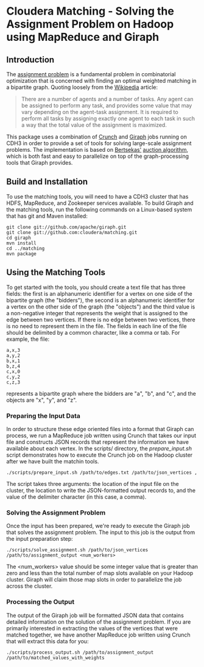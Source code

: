 # Cloudera Matching - Solving the Assignment Problem on Hadoop using MapReduce and Giraph

## Introduction

The [assignment problem][ap] is a fundamental problem in combinatorial optimization that is concerned with
finding an optimal weighted matching in a bipartite graph. Quoting loosely from the [Wikipedia][ap] article:

> There are a number of agents and a number of tasks. Any agent can be assigned to perform any task, and provides
> some value that may vary depending on the agent-task assignment. It is required to perform all tasks by assigning
> exactly one agent to each task in such a way that the total value of the assignment is maximized.

  [ap]: http://en.wikipedia.org/wiki/Assignment_problem

This package uses a combination of [Crunch][cr] and [Giraph][gr] jobs running on CDH3 in order to provide a set of
tools for solving large-scale assignment problems. The implementation is based on [Bertsekas'][be] [auction algorithm][aa],
which is both fast and easy to parallelize on top of the graph-processing tools that Giraph provides.

  [cr]: http://github.com/cloudera/crunch
  [gr]: http://incubator.apache.org/giraph/
  [be]: http://web.mit.edu/dimitrib/www/home.html
  [aa]: http://18.7.29.232/bitstream/handle/1721.1/3154/P-1908-20783037.pdf?sequence=1

## Build and Installation

To use the matching tools, you will need to have a CDH3 cluster that has HDFS, MapReduce, and Zookeeper services
available. To build Giraph and the matching tools, run the following commands on a Linux-based system that has
git and Maven installed:

	git clone git://github.com/apache/giraph.git
	git clone git://github.com:cloudera/matching.git
	cd giraph
	mvn install
	cd ../matching
	mvn package

## Using the Matching Tools

To get started with the tools, you should create a text file that has three fields: the first is an alphanumeric
identifier for a vertex on one side of the bipartite graph (the "bidders"), the second is an alphanumeric
identifier for a vertex on the other side of the graph (the "objects") and the third value is a non-negative integer
that represents the weight that is assigned to the edge between two vertices. If there is no edge between two
vertices, there is no need to represent them in the file. The fields in each line of the file should be delimited
by a common character, like a comma or tab. For example, the file:

	a,x,3
	a,y,2
	b,x,1
	b,z,4
	c,x,0
	c,y,2
	c,z,3

represents a bipartite graph where the bidders are "a", "b", and "c", and the objects are "x", "y", and "z".

### Preparing the Input Data

In order to structure these edge oriented files into a format that Giraph can process, we run a MapReduce job written using
Crunch that takes our input file and constructs JSON records that represent the information we have available about each
vertex. In the scripts/ directory, the *prepare_input.sh* script demonstrates how to execute the Crunch job on the Hadoop
cluster after we have built the matchin tools.

	./scripts/prepare_input.sh /path/to/edges.txt /path/to/json_vertices ,

The script takes three arguments: the location of the input file on the cluster, the location to write the JSON-formatted
output records to, and the value of the delimiter character (in this case, a comma).

### Solving the Assignment Problem

Once the input has been prepared, we're ready to execute the Giraph job that solves the assignment problem. The input to
this job is the output from the input preparation step:

	./scripts/solve_assignment.sh /path/to/json_vertices /path/to/assignment_output <num_workers>

The <num_workers> value should be some integer value that is greater than zero and less than the total number of map slots
available on your Hadoop cluster. Giraph will claim those map slots in order to parallelize the job across the cluster.

### Processing the Output

The output of the Giraph job will be formatted JSON data that contains detailed information on the solution of the
assignment problem. If you are primarily interested in extracting the values of the vertices that were matched together,
we have another MapReduce job written using Crunch that will extract this data for you:

	./scripts/process_output.sh /path/to/assignment_output /path/to/matched_values_with_weights

